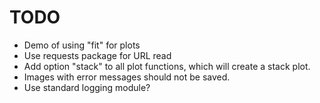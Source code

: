 # TODO

* Demo of using "fit" for plots
* Use requests package for URL read
* Add option "stack" to all plot functions, which will create a stack plot.
* Images with error messages should not be saved.
* Use standard logging module?


